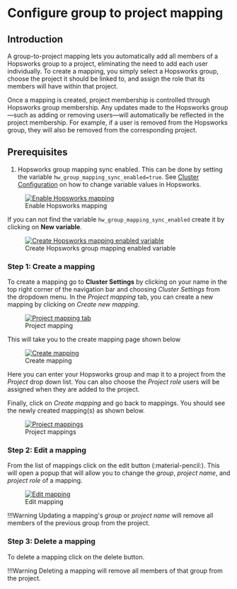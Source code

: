 # Configure group to project mapping
 
## Introduction
A group-to-project mapping lets you automatically add all members of a Hopsworks group to a project, eliminating the need to add each user individually. To create a mapping, you simply select a Hopsworks group, choose the project it should be linked to, and assign the role that its members will have within that project.

Once a mapping is created, project membership is controlled through Hopsworks group membership. Any updates made to the Hopsworks group—such as adding or removing users—will automatically be reflected in the project membership. For example, if a user is removed from the Hopsworks group, they will also be removed from the corresponding project.
 
## Prerequisites

1. Hopsworks group mapping sync enabled. This can be done by setting the variable ```hw_group_mapping_sync_enabled=true```. 
See [Cluster Configuration](../variables.md) on how to change variable values in Hopsworks.
<figure>
 <a  href="../../../../assets/images/admin/project-mapping/configuration-variables.png">
   <img src="../../../../assets/images/admin/project-mapping/configuration-variables.png" alt="Enable Hopsworks mapping" />
 </a>
 <figcaption>Enable Hopsworks mapping</figcaption>
</figure>

If you can not find the variable ```hw_group_mapping_sync_enabled``` create it by clicking on **New variable**.

<figure>
 <a  href="../../../../assets/images/admin/project-mapping/configuration-hw-mapping.png">
   <img src="../../../../assets/images/admin/project-mapping/configuration-hw-mapping.png" alt="Create Hopsworks mapping enabled variable" />
 </a>
 <figcaption>Create Hopsworks group mapping enabled variable</figcaption>
</figure>
 
### Step 1: Create a mapping
To create a mapping go to **Cluster Settings** by clicking on your name in the top right
corner of the navigation bar and choosing *Cluster Settings* from the dropdown menu.
In the _Project mapping_ tab, you can create a new mapping by clicking on _Create new mapping_.
 
<figure>
 <a  href="../../../../assets/images/admin/project-mapping/project-mapping-empty.png">
   <img src="../../../../assets/images/admin/project-mapping/project-mapping-empty.png" alt="Project mapping tab" />
 </a>
 <figcaption>Project mapping</figcaption>
</figure>
 
This will take you to the create mapping page shown below
<figure>
 <a  href="../../../../assets/images/admin/project-mapping/create-hw-mapping.png">
   <img src="../../../../assets/images/admin/project-mapping/create-hw-mapping.png" alt="Create mapping" />
 </a>
 <figcaption>Create mapping</figcaption>
</figure>
 
Here you can enter your Hopsworks group and map it to a project from the _Project_ drop down list.
You can also choose the _Project role_ users will be assigned when they are added to the project.
 
Finally, click on _Create mapping_ and go back to mappings. You should see the newly created mapping(s) as shown below.
 
<figure>
 <a  href="../../../../assets/images/admin/project-mapping/group-to-project-mappings.png">
   <img src="../../../../assets/images/admin/project-mapping/group-to-project-mappings.png" alt="Project mappings" />
 </a>
 <figcaption>Project mappings</figcaption>
</figure>
  
### Step 2: Edit a mapping
 
From the list of mappings click on the edit button (:material-pencil:). This will open a popup that will allow you to change the _group_, _project name_, and _project role_ of a mapping.
 
<figure>
 <a  href="../../../../assets/images/admin/project-mapping/edit-hw-mapping.png">
   <img src="../../../../assets/images/admin/project-mapping/edit-hw-mapping.png" alt="Edit mapping" />
 </a>
 <figcaption>Edit mapping</figcaption>
</figure>
 
!!!Warning
    Updating a mapping's _group_ or _project name_ will remove all members of the previous group from the project.
 
### Step 3: Delete a mapping
 
To delete a mapping click on the delete button.
 
!!!Warning
    Deleting a mapping will remove all members of that group from the project.
